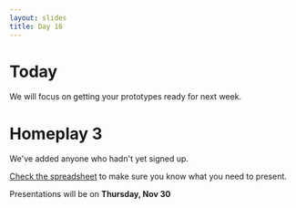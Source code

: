 ```yaml
---
layout: slides
title: Day 16
---
```

# Today

We will focus on getting your prototypes ready for next week.

# Homeplay 3

We've added anyone who hadn't yet signed up.

[Check the spreadsheet](https://docs.google.com/spreadsheets/d/16Q30e3dV3oBYqcNBkZU3OUfUtbhKppxvfDuS4Yjc6zo/edit?usp=sharing) to make sure you know what you need to present.

Presentations will be on **Thursday, Nov 30**
